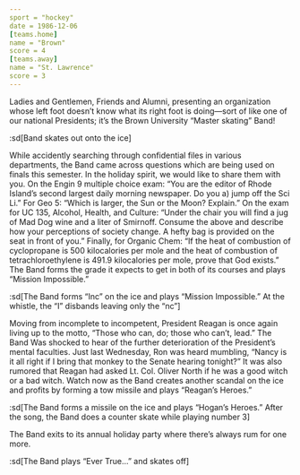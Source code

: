 ```yaml
---
sport = "hockey"
date = 1986-12-06
[teams.home]
name = "Brown"
score = 4
[teams.away]
name = "St. Lawrence"
score = 3
---
```


Ladies and Gentlemen, Friends and Alumni, presenting an organization whose left foot doesn’t know what its right foot is doing—sort of like one of our national Presidents; it’s the Brown University “Master skating” Band!

:sd[Band skates out onto the ice]

While accidently searching through confidential files in various departments, the Band came across questions which are being used on finals this semester. In the holiday spirit, we would like to share them with you. On the Engin 9 multiple choice exam: “You are the editor of Rhode Island’s second largest daily morning newspaper. Do you a) jump off the Sci Li.” For Geo 5: “Which is larger, the Sun or the Moon? Explain.” On the exam for UC 135, Alcohol, Health, and Culture: “Under the chair you will find a jug of Mad Dog wine and a liter of Smirnoff. Consume the above and describe how your perceptions of society change. A hefty bag is provided on the seat in front of you.” Finally, for Organic Chem: “If the heat of combustion of cyclopropane is 500 kilocalories per mole and the heat of combustion of tetrachloroethylene is 491.9 kilocalories per mole, prove that God exists.” The Band forms the grade it expects to get in both of its courses and plays “Mission Impossible.”

:sd[The Band forms “Inc” on the ice and plays “Mission Impossible.” At the whistle, the “I” disbands leaving only the “nc”]

Moving from incomplete to incompetent, President Reagan is once again living up to the motto, “Those who can, do; those who can’t, lead.” The Band Was shocked to hear of the further deterioration of the President’s mental faculties. Just last Wednesday, Ron was heard mumbling, “Nancy is it all right if I bring that monkey to the Senate hearing tonight?” It was also rumored that Reagan had asked Lt. Col. Oliver North if he was a good witch or a bad witch. Watch now as the Band creates another scandal on the ice and profits by forming a tow missile and plays “Reagan’s Heroes.”

:sd[The Band forms a missile on the ice and plays “Hogan’s Heroes.” After the song, the Band does a counter skate while playing number 3]

The Band exits to its annual holiday party where there’s always rum for one more.

:sd[The Band plays “Ever True...” and skates off]

